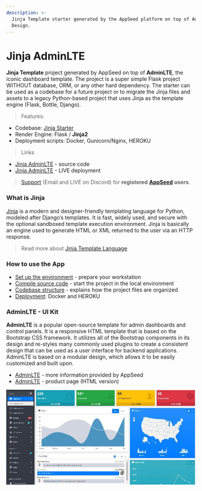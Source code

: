 ```yaml
---
description: >-
  Jinja Template starter generated by the AppSeed platform on top of AdminLTE
  Design.
---
```


# Jinja AdminLTE

**Jinja Template** project generated by AppSeed on top of **AdminLTE**,  the iconic dashboard template. The project is a super simple Flask project WITHOUT database, ORM, or any other hard dependency. The starter can be used as a codebase for a future project or to migrate the Jinja files and assets to a legacy Python-based project that uses Jinja as the template engine (Flask, Bottle, Django).&#x20;

> Features:&#x20;

* Codebase: [Jinja Starter](../../boilerplate-code/boilerplate-jinja.md) &#x20;
* Render Engine: Flask / **Jinja2**
* Deployment scripts: Docker, Gunicorn/Nginx, HEROKU

> Links

* [Jinja AdminLTE](https://github.com/app-generator/jinja-adminlte) - source code
* [Jinja AdminLTE](https://adminlte-jinja.appseed-srv1.com) - LIVE deployment&#x20;

> [Support](https://appseed.us/support) (Email and LIVE on Discord) for **registered** [**AppSeed**](https://appseed.us) **users**.&#x20;



### What is Jinja

[Jinja](https://jinja.palletsprojects.com/en/2.11.x/) is a modern and designer-friendly templating language for Python, modeled after Django’s templates. It is fast, widely used, and secure with the optional sandboxed template execution environment. Jinja is basically an engine used to generate HTML or XML returned to the user via an HTTP response.&#x20;

> Read more about [Jinja Template Language](../../content/what-is/jinja.md)&#x20;



### How to use the App

* [Set up the environment](../../boilerplate-code/boilerplate-jinja.md#environment) - prepare your workstation
* [Compile source code](../../boilerplate-code/boilerplate-jinja.md#build-the-app) - start the project in the local environment
* [Codebase structure](../../boilerplate-code/boilerplate-jinja.md#codebase-structure) - explains how the project files are organized
* [Deployment](../../boilerplate-code/boilerplate-jinja.md#deployment): Docker and HEROKU&#x20;



### AdminLTE - UI Kit

**AdminLTE** is a popular open-source template for admin dashboards and control panels. It is a responsive HTML template that is based on the Bootstrap CSS framework. It utilizes all of the Bootstrap components in its design and re-styles many commonly used plugins to create a consistent design that can be used as a user interface for backend applications. AdminLTE is based on a modular design, which allows it to be easily customized and built upon.

* [AdminLTE](adminlte.md) - more information provided by AppSeed
* [AdminLTE](https://adminlte.io) - product page (HTML version)

![AdminLTE - Open-source Bootstrap Template.](../../.gitbook/assets/adminlte-bootstrap-dashboard.jpg)
